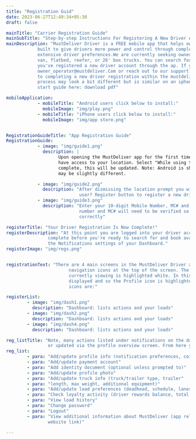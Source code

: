 ```yaml
---
title: "Registration Guid"
date: 2023-06-27T12:49:34+05:30
draft: false

mainTitle: "Carrier Registration Guide"
mainSubTitle: "Step-by-step Instructions For Registering A New Driver Account"
mainDescription: "MustDeliver Driver is a FREE mobile app that helps owner operators find and book loads. Our platform is
            built to give drivers more power and control through complete price transparency, quick payouts, and
            extensive driver preferences.We are currently seeking owner operators with their own authority with dry
            van, flatbed, reefer, or 26' box trucks. You can search for and book loads through mustdeliver once
            you've registered a new driver account through the ap. If you need direct assistance send an email to
            owner_operator@mustdeliver.Com or reach out to our support team at 1 833 933 1833. Below are the steps
            to completing a new driver registration within the mustdeliver driver app using an android phone. The
            process may look a bit different but is similar on an iphone. If you prefer, you can view/download quick
            start guide here: download pdf"

mobileApplication: 
            - mobileTitle: "Android users click below to install:"
              mobileImage: "img/play.png"
            - mobileTitle: "iPhone users click below to install:"
              mobileImage: "img/app store.png"


RegistrationGuideTitle: "App Registration Guide"
RegistrationGuide: 
            - image: "img/guide1.png"
              description: |
                    Upon opening the MustDeliver app for the first time, you'll be asked if MustDeliver can
                    have access to your location. Select "While using the app" for now. Once registration is
                    complete, this will be updated. Note: Android is shown, iPhone location access process
                    may be slightly different.

            - image: "img/guide2.png"
              description: "After dismissing the location prompt you will see the login screen. Tap the first time
                            user? Register button to register a new driver account."
            - image: "img/guide3.png"
              description: "Enter your 10-digit Mobile Number, MC# and Truck/Trailer type and tap NEXT. Your mobile
                            number and MC# will need to be verified so make sure they are valid and entered
                            correctly"

registerTitle: "Your Driver Registration Is Now Complete!"
registerDescription: "At this point you are logged into your driver account but you still have a few more actions to
                complete before you're ready to search for and book available loads. Those actions are listed under
                the Notifications settings of your Dashboard."
registerImage: "img/regs.png"


registrationText: "There are 4 main screens in the MustDeliver Driver app which correspond to the 4 gray
                        navigation icons at the top of the screen. The icon corresponding to the screen you're
                        currently viewing is highlighted white. In this image the Profile Overview screen is being
                        displayed and so the Profile icon is highlighted white. From left to right the main screen
                        icons are:"

registerList: 
        - image: "img/dash1.png"
          description: "Dashboard: lists actions and your loads"
        - image: "img/dash2.png"
          description: "Dashboard: lists actions and your loads"
        - image: "img/dash4.png"
          description: "Dashboard: lists actions and your loads"

reg_listTitle: "Note, many actions listed under notifications on the dashboard can also be completed
                or updated via the profile overview screen. From here you can:"
reg_list: 
        - para: "Add/update profile info (notification preferences, coi upload)"
        - para: "Add/update payment account"
        - para: "Add identity document (optional unless prompted to)"
        - para: "Add/update profile photo"
        - para: "Add/update truck info (truck/trailer type, trailer"
        - para: "length, max weight, additional equipment)"
        - para: "Add/update load preferences (deadhead, schedule, lanes)"
        - para: "Check loyalty activity (driver rewards balance, total miles)"
        - para: "View load history"
        - para: "Change password"
        - para: "Logout"
        - para: "View additional information about MustDeliver (app release,
                website link)"

---
```


